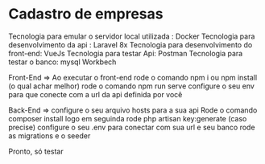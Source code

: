 # Cadastro de empresas

Tecnologia para emular o servidor local utilizada : Docker
Tecnologia para desenvolvimento da api : Laravel 8x
Tecnologia para desenvolvimento do front-end: VueJs
Tecnologia para testar Api: Postman
Tecnologia para testar o banco: mysql Workbech

Front-End =>
Ao executar o front-end rode o comando npm i ou npm install (o qual achar melhor)
rode o comando npm run serve
configure o seu env para que conecte com a url da api definida por você

Back-End =>
configure o seu arquivo hosts para a sua api
Rode o comando composer install
logo em seguinda rode php artisan key:generate (caso precise)
configure o seu .env para conectar com sua url e seu banco
rode as migrations e o seeder

Pronto, só testar
